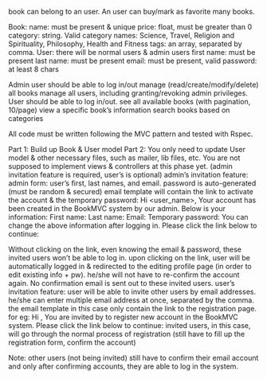  book can belong to an user. An user can buy/mark as favorite many books.

Book: 
name: must be present & unique
price: float, must be greater than 0
category: string. Valid category names: Science, Travel, Religion and Spirituality, Philosophy, Health and Fitness
tags: an array, separated by comma.
User: there will be normal users & admin users
first name: must be present
last name: must be present
email: must be present, valid
password: at least 8 chars

Admin user should be able to
log in/out
manage (read/create/modify/delete) all books
manage all users, including granting/revoking admin privileges.
User should be able to 
log in/out.
see all available books (with pagination, 10/page)
view a specific book’s information
search books based on categories

All code must be written following the MVC pattern and tested with Rspec.


Part 1: 
Build up Book & User model
Part 2:
  You only need to update User model & other necessary files, such as mailer, lib files, etc. You are not supposed to implement views & controllers at this phase yet. (admin invitation feature is required, user’s is optional)
admin’s invitation feature:
admin form: user’s first, last names, and email.
password is auto-generated (must be random & secured)
email template will contain the link to activate the account & the temporary password:
Hi <user_name>,
    Your account has been created in the BookMVC system by our admin. Below is your information:
  First name:
  Last name:
  Email:
  Temporary password:
    You can change the above information after logging in. Please click the link below to continue:
  <link>
Without clicking on the link, even knowing the email & password, these invited users won’t be able to log in.
upon clicking on the link, user will be automatically logged in & redirected to the editing profile page (in order to edit existing info + pw). he/she will not have to re-confirm the account again.
No confirmation email is sent out to these invited users.
user’s invitation feature:
user will be able to invite other users by email addresses.
he/she can enter multiple email address at once, separated by the comma.
the email template in this case only contain the link to the registration page. for eg:
Hi <email_addreess>,
  You are invited by <user_name> to register new account in the BookMVC system. Please click the link below to continue:
  <invited_link>
invited users, in this case, will go through the normal process of registration (still have to fill up the registration form, confirm the account)

Note: other users (not being invited) still have to confirm their email account and only after confirming accounts, they are able to log in the system.

